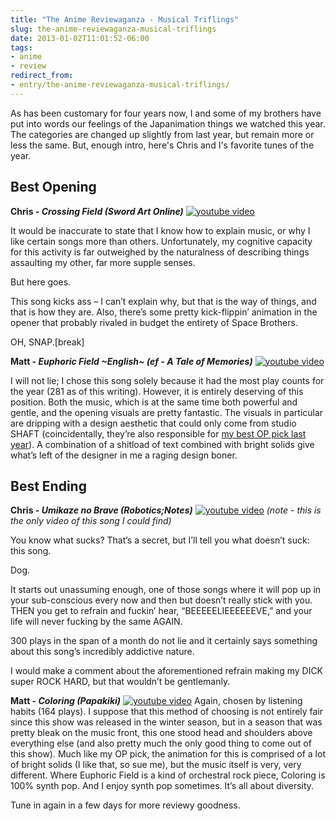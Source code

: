 ```yaml
---
title: "The Anime Reviewaganza - Musical Triflings"
slug: the-anime-reviewaganza-musical-triflings
date: 2013-01-02T11:01:52-06:00
tags:
- anime
- review
redirect_from:
- entry/the-anime-reviewaganza-musical-triflings/
---
```

As has been customary for four years now, I and some of my brothers have put into words our feelings of the Japanimation things we watched this year. The categories are changed up slightly from last year, but remain more or less the same. But, enough intro, here's Chris and I's favorite tunes of the year.

## Best Opening
**Chris - _Crossing Field (Sword Art Online)_**
[![youtube video](https://img.youtube.com/vi/gMDwrRNTp8M/0.jpg)](https://www.youtube.com/watch?v=gMDwrRNTp8M)

It would be inaccurate to state that I know how to explain music, or why I like certain songs more than others. Unfortunately, my cognitive capacity for this activity is far outweighed by the naturalness of describing things assaulting my other, far more supple senses.

But here goes.

This song kicks ass – I can’t explain why, but that is the way of things, and that is how they are. Also, there’s some pretty kick-flippin’ animation in the opener that probably rivaled in budget the entirety of Space Brothers.

OH, SNAP.[break]

**Matt - _Euphoric Field ~English~ (ef - A Tale of Memories)_**
[![youtube video](https://img.youtube.com/vi/9DXTk9gtOHY/0.jpg)](https://www.youtube.com/watch?v=9DXTk9gtOHY)

I will not lie; I chose this song solely because it had the most play counts for the year (281 as of this writing). However, it is entirely deserving of this position. Both the music, which is at the same time both powerful and gentle, and the opening visuals are pretty fantastic. The visuals in particular are dripping with a design aesthetic that could only come from studio SHAFT (coincidentally, they’re also responsible for [my best OP pick last year](http://dxprog.com/entry/2011-best-of-anime-awards/)). A combination of a shitload of text combined with bright solids give what’s left of the designer in me a raging design boner.

## Best Ending
**Chris - _Umikaze no Brave (Robotics;Notes)_**
[![youtube video](https://img.youtube.com/vi/TomOoTkiCTY/0.jpg)](https://www.youtube.com/watch?v=TomOoTkiCTY)
_(note - this is the only video of this song I could find)_

You know what sucks? That’s a secret, but I’ll tell you what doesn’t suck: this song.

Dog.

It starts out unassuming enough, one of those songs where it will pop up in your sub-conscious every now and then but doesn’t really stick with you. THEN you get to refrain and fuckin’ hear, “BEEEEELIEEEEEEVE,” and your life will never fucking by the same AGAIN.

300 plays in the span of a month do not lie and it certainly says something about this song’s incredibly addictive nature.

I would make a comment about the aforementioned refrain making my DICK super ROCK HARD, but that wouldn’t be gentlemanly.

**Matt - _Coloring (Papakiki)_**
[![youtube video](https://img.youtube.com/vi/Ov1lWsFvS80/0.jpg)](https://www.youtube.com/watch?v=Ov1lWsFvS80)
Again, chosen by listening habits (164 plays). I suppose that this method of choosing is not entirely fair since this show was released in the winter season, but in a season that was pretty bleak on the music front, this one stood head and shoulders above everything else (and also pretty much the only good thing to come out of this show). Much like my OP pick, the animation for this is comprised of a lot of bright solids (I like that, so sue me), but the music itself is very, very different. Where Euphoric Field is a kind of orchestral rock piece, Coloring is 100% synth pop. And I enjoy synth pop sometimes. It’s all about diversity.

Tune in again in a few days for more reviewy goodness.
